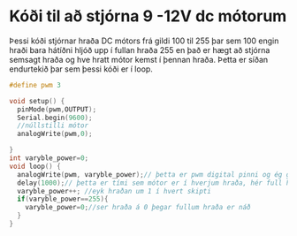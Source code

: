 # Kóði til að stjórna 9 -12V dc mótorum
Þessi kóði stjórnar hraða DC mótors frá gildi 100 til 255 þar sem 100 engin hraði bara hátíðni hljóð
upp í fullan hraða 255 en það er hægt að stjórna semsagt hraða og hve hratt mótor kemst í þennan hraða.
Þetta er síðan endurtekið þar sem þessi kóði er í loop.
``` C
#define pwm 3

void setup() {
  pinMode(pwm,OUTPUT);
  Serial.begin(9600);
  //núllstilli mótor
  analogWrite(pwm,0);

}
int varyble_power=0;
void loop() {
  analogWrite(pwm, varyble_power);// þetta er pwm digital pinni og ég get því sett analogWrite() til að stjórna hraða.
  delay(1000);// þetta er tími sem mótor er í hverjum hraða, hér full hægt :-)
  varyble_power++; //eyk hraðan um 1 í hvert skipti
  if(varyble_power==255){
    varyble_power=0;//ser hraða á 0 þegar fullum hraða er náð
  }
}
```
